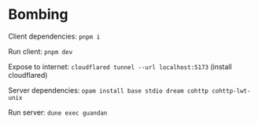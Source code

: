 # Bombing

Client dependencies: `pnpm i`

Run client: `pnpm dev`

Expose to internet: `cloudflared tunnel --url localhost:5173` (install cloudflared)

Server dependencies: `opam install base stdio dream cohttp cohttp-lwt-unix`

Run server: `dune exec guandan`
